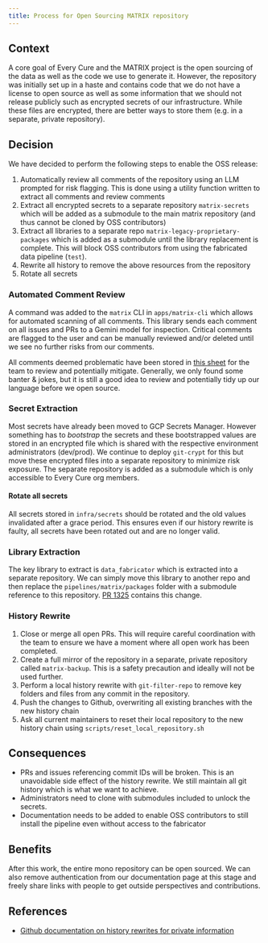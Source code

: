 ```yaml
---
title: Process for Open Sourcing MATRIX repository
---
```


## Context

A core goal of Every Cure and the MATRIX project is the open sourcing of the data as well as the
code we use to generate it. However, the repository was initially set up in a haste and contains
code that we do not have a license to open source as well as some information that we should not
release publicly such as encrypted secrets of our infrastructure. While these files are encrypted,
there are better ways to store them (e.g. in a separate, private repository).

## Decision

We have decided to perform the following steps to enable the OSS release:

1. Automatically review all comments of the repository using an LLM prompted for risk flagging. This
   is done using a utility function written to extract all comments and review comments
2. Extract all encrypted secrets to a separate repository `matrix-secrets` which will be added as a
   submodule to the main matrix repository (and thus cannot be cloned by OSS contributors)
3. Extract all libraries to a separate repo `matrix-legacy-proprietary-packages` which is added as a
   submodule until the library replacement is complete. This will block OSS contributors from using
   the fabricated data pipeline (`test`).
4. Rewrite all history to remove the above resources from the repository
5. Rotate all secrets

### Automated Comment Review

A command was added to the `matrix` CLI in `apps/matrix-cli` which allows for automated scanning of
all comments. This library sends each comment on all issues and PRs to a Gemini model for
inspection. Critical comments are flagged to the user and can be manually reviewed and/or deleted
until we see no further risks from our comments.

All comments deemed problematic have been stored in [this sheet](https://docs.google.com/spreadsheets/d/1EWi0HTh5gSAawXcJFqnCo4GKIk4HaM-i/edit?usp=sharing&ouid=103803540614117230127&rtpof=true&sd=true) for the team to review and potentially mitigate.
Generally, we only found some banter & jokes, but it is still a good idea to review and potentially
tidy up our language before we open source. 

### Secret Extraction

Most secrets have already been moved to GCP Secrets Manager. However something has to _bootstrap_
the secrets and these bootstrapped values are stored in an encrypted file which is shared with the
respective environment administrators (dev/prod). We continue to deploy `git-crypt` for this but
move these encrypted files into a separate repository to minimize risk exposure. The
separate repository is added as a submodule which is only accessible to Every Cure
org members. 

#### Rotate all secrets

All secrets stored in `infra/secrets` should be rotated and the old values invalidated after a grace
period. This ensures even if our history rewrite is faulty, all secrets have been rotated out and
are no longer valid.

### Library Extraction

The key library to extract is `data_fabricator` which is extracted into a separate repository. We
can simply move this library to another repo and then replace the `pipelines/matrix/packages` folder
with a submodule reference to this repository.
[PR 1325](https://github.com/everycure-org/matrix/pull/1325) contains this change.

### History Rewrite

1. Close or merge all open PRs. This will require careful coordination with the team to ensure we
   have a moment where all open work has been completed.
1. Create a full mirror of the repository in a separate, private repository called `matrix-backup`.
   This is a safety precaution and ideally will not be used further.
1. Perform a local history rewrite with `git-filter-repo` to remove key folders and files from any
   commit in the repository.
1. Push the changes to Github, overwriting all existing branches with the new history chain
1. Ask all current maintainers to reset their local repository to the new history chain using
   `scripts/reset_local_repository.sh`


## Consequences

- PRs and issues referencing commit IDs will be broken. This is an unavoidable side effect of
  the history rewrite. We still maintain all git history which is what we want to achieve.
- Administrators need to clone with submodules included to unlock the secrets.
- Documentation needs to be added to enable OSS contributors to still install the pipeline even
  without access to the fabricator

## Benefits

After this work, the entire mono repository can be open sourced. We can also remove
authentication from our documentation page at this stage and freely share links with
people to get outside perspectives and contributions.

## References

- [Github documentation on history rewrites for private information](https://docs.github.com/en/authentication/keeping-your-account-and-data-secure/removing-sensitive-data-from-a-repository)
